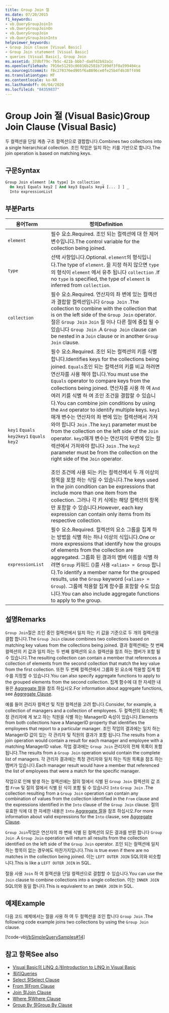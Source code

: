 ```yaml
---
title: Group Join 절
ms.date: 07/20/2015
f1_keywords:
- vb.QueryGroupJoinIn
- vb.QueryGroupJoinOn
- vb.QueryGroupJoin
- vb.QueryGroupJoinInto
helpviewer_keywords:
- Group Join clause [Visual Basic]
- Group Join statement [Visual Basic]
- queries [Visual Basic], Group Join
ms.assetid: 37dbf79c-7b5c-421b-bbb7-dadfd2b92a1c
ms.openlocfilehash: 7916e51293c06016b2581b7109df3f0a599404ca
ms.sourcegitcommit: f8c270376ed905f6a8896ce0fe25b4f4b38ff498
ms.translationtype: MT
ms.contentlocale: ko-KR
ms.lasthandoff: 06/04/2020
ms.locfileid: "84359837"
---
```

# <a name="group-join-clause-visual-basic"></a><span data-ttu-id="12091-102">Group Join 절 (Visual Basic)</span><span class="sxs-lookup"><span data-stu-id="12091-102">Group Join Clause (Visual Basic)</span></span>
<span data-ttu-id="12091-103">두 컬렉션을 단일 계층 구조 컬렉션으로 결합합니다.</span><span class="sxs-lookup"><span data-stu-id="12091-103">Combines two collections into a single hierarchical collection.</span></span> <span data-ttu-id="12091-104">조인 작업은 일치 하는 키를 기반으로 합니다.</span><span class="sxs-lookup"><span data-stu-id="12091-104">The join operation is based on matching keys.</span></span>  
  
## <a name="syntax"></a><span data-ttu-id="12091-105">구문</span><span class="sxs-lookup"><span data-stu-id="12091-105">Syntax</span></span>  
  
```vb  
Group Join element [As type] In collection _  
  On key1 Equals key2 [ And key3 Equals key4 [... ] ] _  
  Into expressionList  
```  
  
## <a name="parts"></a><span data-ttu-id="12091-106">부분</span><span class="sxs-lookup"><span data-stu-id="12091-106">Parts</span></span>  
  
|<span data-ttu-id="12091-107">용어</span><span class="sxs-lookup"><span data-stu-id="12091-107">Term</span></span>|<span data-ttu-id="12091-108">정의</span><span class="sxs-lookup"><span data-stu-id="12091-108">Definition</span></span>|  
|---|---|  
|`element`|<span data-ttu-id="12091-109">필수 요소.</span><span class="sxs-lookup"><span data-stu-id="12091-109">Required.</span></span> <span data-ttu-id="12091-110">조인 되는 컬렉션에 대 한 제어 변수입니다.</span><span class="sxs-lookup"><span data-stu-id="12091-110">The control variable for the collection being joined.</span></span>|  
|`type`|<span data-ttu-id="12091-111">선택 사항입니다.</span><span class="sxs-lookup"><span data-stu-id="12091-111">Optional.</span></span> <span data-ttu-id="12091-112">`element`의 형식입니다.</span><span class="sxs-lookup"><span data-stu-id="12091-112">The type of `element`.</span></span> <span data-ttu-id="12091-113">을 지정 하지 않으면 `type` 의 형식이 `element` 에서 유추 됩니다 `collection` .</span><span class="sxs-lookup"><span data-stu-id="12091-113">If no `type` is specified, the type of `element` is inferred from `collection`.</span></span>|  
|`collection`|<span data-ttu-id="12091-114">필수 요소.</span><span class="sxs-lookup"><span data-stu-id="12091-114">Required.</span></span> <span data-ttu-id="12091-115">연산자의 좌 변에 있는 컬렉션과 결합할 컬렉션입니다 `Group Join` .</span><span class="sxs-lookup"><span data-stu-id="12091-115">The collection to combine with the collection that is on the left side of the `Group Join` operator.</span></span> <span data-ttu-id="12091-116">절은 `Group Join` `Join` 절 이나 다른 절에 중첩 될 수 있습니다 `Group Join` .</span><span class="sxs-lookup"><span data-stu-id="12091-116">A `Group Join` clause can be nested in a `Join` clause or in another `Group Join` clause.</span></span>|  
|<span data-ttu-id="12091-117">`key1` `Equals` `key2`</span><span class="sxs-lookup"><span data-stu-id="12091-117">`key1` `Equals` `key2`</span></span>|<span data-ttu-id="12091-118">필수 요소.</span><span class="sxs-lookup"><span data-stu-id="12091-118">Required.</span></span> <span data-ttu-id="12091-119">조인 되는 컬렉션의 키를 식별 합니다.</span><span class="sxs-lookup"><span data-stu-id="12091-119">Identifies keys for the collections being joined.</span></span> <span data-ttu-id="12091-120">`Equals`조인 되는 컬렉션의 키를 비교 하려면 연산자를 사용 해야 합니다.</span><span class="sxs-lookup"><span data-stu-id="12091-120">You must use the `Equals` operator to compare keys from the collections being joined.</span></span> <span data-ttu-id="12091-121">연산자를 사용 하 여 `And` 여러 키를 식별 하 여 조인 조건을 결합할 수 있습니다.</span><span class="sxs-lookup"><span data-stu-id="12091-121">You can combine join conditions by using the `And` operator to identify multiple keys.</span></span> <span data-ttu-id="12091-122">`key1`매개 변수는 연산자의 좌 변에 있는 컬렉션에서 가져와야 합니다 `Join` .</span><span class="sxs-lookup"><span data-stu-id="12091-122">The `key1` parameter must be from the collection on the left side of the `Join` operator.</span></span> <span data-ttu-id="12091-123">`key2`매개 변수는 연산자의 우변에 있는 컬렉션에서 가져와야 합니다 `Join` .</span><span class="sxs-lookup"><span data-stu-id="12091-123">The `key2` parameter must be from the collection on the right side of the `Join` operator.</span></span><br /><br /> <span data-ttu-id="12091-124">조인 조건에 사용 되는 키는 컬렉션에서 두 개 이상의 항목을 포함 하는 식일 수 있습니다.</span><span class="sxs-lookup"><span data-stu-id="12091-124">The keys used in the join condition can be expressions that include more than one item from the collection.</span></span> <span data-ttu-id="12091-125">그러나 각 키 식에는 해당 컬렉션의 항목만 포함할 수 있습니다.</span><span class="sxs-lookup"><span data-stu-id="12091-125">However, each key expression can contain only items from its respective collection.</span></span>|  
|`expressionList`|<span data-ttu-id="12091-126">필수 요소.</span><span class="sxs-lookup"><span data-stu-id="12091-126">Required.</span></span> <span data-ttu-id="12091-127">컬렉션의 요소 그룹을 집계 하는 방법을 식별 하는 하나 이상의 식입니다.</span><span class="sxs-lookup"><span data-stu-id="12091-127">One or more expressions that identify how the groups of elements from the collection are aggregated.</span></span> <span data-ttu-id="12091-128">그룹화 된 결과의 멤버 이름을 식별 하려면 `Group` 키워드 ()를 사용 `<alias> = Group` 합니다.</span><span class="sxs-lookup"><span data-stu-id="12091-128">To identify a member name for the grouped results, use the `Group` keyword (`<alias> = Group`).</span></span> <span data-ttu-id="12091-129">그룹에 적용할 집계 함수를 포함할 수도 있습니다.</span><span class="sxs-lookup"><span data-stu-id="12091-129">You can also include aggregate functions to apply to the group.</span></span>|  
  
## <a name="remarks"></a><span data-ttu-id="12091-130">설명</span><span class="sxs-lookup"><span data-stu-id="12091-130">Remarks</span></span>  
 <span data-ttu-id="12091-131">`Group Join`절은 조인 중인 컬렉션에서 일치 하는 키 값을 기준으로 두 개의 컬렉션을 결합 합니다.</span><span class="sxs-lookup"><span data-stu-id="12091-131">The `Group Join` clause combines two collections based on matching key values from the collections being joined.</span></span> <span data-ttu-id="12091-132">결과 컬렉션에는 첫 번째 컬렉션의 키 값과 일치 하는 두 번째 컬렉션의 요소 컬렉션을 참조 하는 멤버가 포함 될 수 있습니다.</span><span class="sxs-lookup"><span data-stu-id="12091-132">The resulting collection can contain a member that references a collection of elements from the second collection that match the key value from the first collection.</span></span> <span data-ttu-id="12091-133">또한 두 번째 컬렉션에서 그룹화 된 요소에 적용할 집계 함수를 지정할 수 있습니다.</span><span class="sxs-lookup"><span data-stu-id="12091-133">You can also specify aggregate functions to apply to the grouped elements from the second collection.</span></span> <span data-ttu-id="12091-134">집계 함수에 대 한 자세한 내용은 [Aggregate 절](aggregate-clause.md)을 참조 하십시오.</span><span class="sxs-lookup"><span data-stu-id="12091-134">For information about aggregate functions, see [Aggregate Clause](aggregate-clause.md).</span></span>  
  
 <span data-ttu-id="12091-135">예를 들어 관리자 컬렉션 및 직원 컬렉션을 고려 합니다.</span><span class="sxs-lookup"><span data-stu-id="12091-135">Consider, for example, a collection of managers and a collection of employees.</span></span> <span data-ttu-id="12091-136">두 컬렉션의 요소에는 특정 관리자에 게 보고 하는 직원을 식별 하는 ManagerID 속성이 있습니다.</span><span class="sxs-lookup"><span data-stu-id="12091-136">Elements from both collections have a ManagerID property that identifies the employees that report to a particular manager.</span></span> <span data-ttu-id="12091-137">조인 작업의 결과에는 일치 하는 ManagerID 값이 있는 각 관리자 및 직원의 결과가 포함 됩니다.</span><span class="sxs-lookup"><span data-stu-id="12091-137">The results from a join operation would contain a result for each manager and employee with a matching ManagerID value.</span></span> <span data-ttu-id="12091-138">작업 결과에는 `Group Join` 관리자의 전체 목록이 포함 됩니다.</span><span class="sxs-lookup"><span data-stu-id="12091-138">The results from a `Group Join` operation would contain the complete list of managers.</span></span> <span data-ttu-id="12091-139">각 관리자 결과에는 특정 관리자와 일치 하는 직원 목록을 참조 하는 멤버가 있습니다.</span><span class="sxs-lookup"><span data-stu-id="12091-139">Each manager result would have a member that referenced the list of employees that were a match for the specific manager.</span></span>  
  
 <span data-ttu-id="12091-140">작업으로 인해 발생 하는 컬렉션에는 절의 절에서 식별 된 `Group Join` 컬렉션의 값 조합 `From` 및 절의 절에서 식별 된 식이 포함 될 수 있습니다 `Into` `Group Join` .</span><span class="sxs-lookup"><span data-stu-id="12091-140">The collection resulting from a `Group Join` operation can contain any combination of values from the collection identified in the `From` clause and the expressions identified in the `Into` clause of the `Group Join` clause.</span></span> <span data-ttu-id="12091-141">절의 유효한 식에 대 한 자세한 내용은 `Into` [Aggregate 절](aggregate-clause.md)을 참조 하십시오.</span><span class="sxs-lookup"><span data-stu-id="12091-141">For more information about valid expressions for the `Into` clause, see [Aggregate Clause](aggregate-clause.md).</span></span>  
  
 <span data-ttu-id="12091-142">`Group Join`작업은 연산자의 좌 변에 식별 된 컬렉션의 모든 결과를 반환 합니다 `Group Join` .</span><span class="sxs-lookup"><span data-stu-id="12091-142">A `Group Join` operation will return all results from the collection identified on the left side of the `Group Join` operator.</span></span> <span data-ttu-id="12091-143">조인 되는 컬렉션에 일치 하는 항목이 없는 경우에도 마찬가지입니다.</span><span class="sxs-lookup"><span data-stu-id="12091-143">This is true even if there are no matches in the collection being joined.</span></span> <span data-ttu-id="12091-144">이는 `LEFT OUTER JOIN` SQL의와 비슷합니다.</span><span class="sxs-lookup"><span data-stu-id="12091-144">This is like a `LEFT OUTER JOIN` in SQL.</span></span>  
  
 <span data-ttu-id="12091-145">절을 사용 `Join` 하 여 컬렉션을 단일 컬렉션으로 결합할 수 있습니다.</span><span class="sxs-lookup"><span data-stu-id="12091-145">You can use the `Join` clause to combine collections into a single collection.</span></span> <span data-ttu-id="12091-146">이는 `INNER JOIN` SQL의와 동일 합니다.</span><span class="sxs-lookup"><span data-stu-id="12091-146">This is equivalent to an `INNER JOIN` in SQL.</span></span>  
  
## <a name="example"></a><span data-ttu-id="12091-147">예제</span><span class="sxs-lookup"><span data-stu-id="12091-147">Example</span></span>  
 <span data-ttu-id="12091-148">다음 코드 예제에서는 절을 사용 하 여 두 컬렉션을 조인 합니다 `Group Join` .</span><span class="sxs-lookup"><span data-stu-id="12091-148">The following code example joins two collections by using the `Group Join` clause.</span></span>  
  
 [!code-vb[VbSimpleQuerySamples#14](~/samples/snippets/visualbasic/VS_Snippets_VBCSharp/VbSimpleQuerySamples/VB/QuerySamples1.vb#14)]  
  
## <a name="see-also"></a><span data-ttu-id="12091-149">참고 항목</span><span class="sxs-lookup"><span data-stu-id="12091-149">See also</span></span>

- [<span data-ttu-id="12091-150">Visual Basic의 LINQ 소개</span><span class="sxs-lookup"><span data-stu-id="12091-150">Introduction to LINQ in Visual Basic</span></span>](../../programming-guide/language-features/linq/introduction-to-linq.md)
- [<span data-ttu-id="12091-151">쿼리</span><span class="sxs-lookup"><span data-stu-id="12091-151">Queries</span></span>](index.md)
- [<span data-ttu-id="12091-152">Select 절</span><span class="sxs-lookup"><span data-stu-id="12091-152">Select Clause</span></span>](select-clause.md)
- [<span data-ttu-id="12091-153">From 절</span><span class="sxs-lookup"><span data-stu-id="12091-153">From Clause</span></span>](from-clause.md)
- [<span data-ttu-id="12091-154">Join 절</span><span class="sxs-lookup"><span data-stu-id="12091-154">Join Clause</span></span>](join-clause.md)
- [<span data-ttu-id="12091-155">Where 절</span><span class="sxs-lookup"><span data-stu-id="12091-155">Where Clause</span></span>](where-clause.md)
- [<span data-ttu-id="12091-156">Group By 절</span><span class="sxs-lookup"><span data-stu-id="12091-156">Group By Clause</span></span>](group-by-clause.md)
